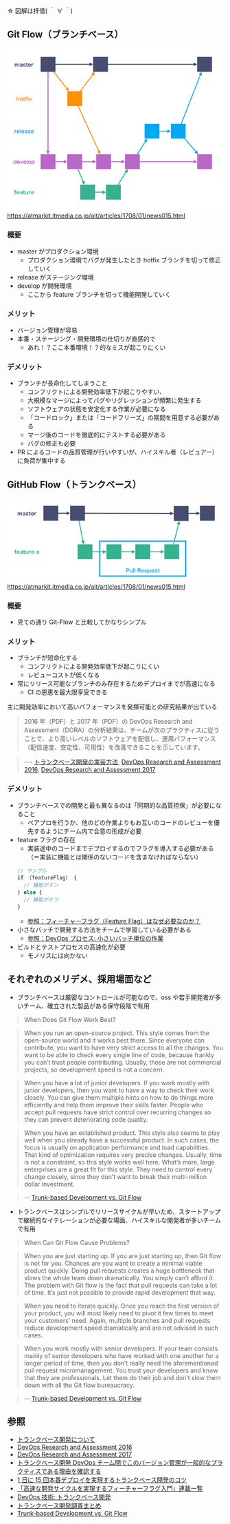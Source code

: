☆ 図解は拝借( ＾ ∀ ＾)

## Git Flow（ブランチベース）

![Git-Flow](./images/gitflow.jpeg)
https://atmarkit.itmedia.co.jp/ait/articles/1708/01/news015.html

### 概要

- master がプロダクション環境
  - プロダクション環境でバグが発生したとき hotfix ブランチを切って修正していく
- release がステージング環境
- develop が開発環境
  - ここから feature ブランチを切って機能開発していく

### メリット

- バージョン管理が容易
- 本番・ステージング・開発環境の仕切りが直感的で
  - あれ！？ここ本番環境！？的なミスが起こりにくい

### デメリット

- ブランチが長命化してしまうこと
  - コンフリクトによる開発効率低下が起こりやすい、
  - 大規模なマージによってバグやリグレッションが頻繁に発生する
  - ソフトウェアの状態を安定化する作業が必要になる
  - 「コードロック」または「コードフリーズ」の期間を用意する必要がある
  - マージ後のコードを徹底的にテストする必要がある
  - バグの修正も必要
- PR によるコードの品質管理が行いやすいが、ハイスキル者（レビュアー）に負荷が集中する

## GitHub Flow（トランクベース）

![GitHub-Flow](./images/githubflow.jpeg)
https://atmarkit.itmedia.co.jp/ait/articles/1708/01/news015.html

### 概要

- 見ての通り Git-Flow と比較してかなりシンプル

### メリット

- ブランチが短命化する
  - コンフリクトによる開発効率低下が起こりにくい
  - レビューコストが低くなる
- 常にリリース可能なブランチのみ存在するためデプロイまでが高速になる
  - CI の恩恵を最大限享受できる

主に開発効率において高いパフォーマンスを発揮可能との研究結果が出ている

> 2016 年（PDF）と 2017 年（PDF）の DevOps Research and Assessment（DORA）の分析結果は、チームが次のプラクティスに従うことで、より高いレベルのソフトウェアを配信し、運用パフォーマンス（配信速度、安定性、可用性）を改善できることを示しています。

> --- [トランクベース開発の実装方法](https://cloud.google.com/architecture/devops/devops-tech-trunk-based-development?hl=ja), [DevOps Research and Assessment 2016](https://services.google.com/fh/files/misc/state-of-devops-2016.pdf?hl=ja#page=31), [DevOps Research and Assessment 2017](https://services.google.com/fh/files/misc/state-of-devops-2017.pdf?hl=ja#page=40)

### デメリット

- ブランチベースでの開発と最も異なるのは「同期的な品質担保」が必要になること
  - ペアプロを行うか、他のどの作業よりもお互いのコードのレビューを優先するようにチーム内で合意の形成が必要
- feature フラグの存在
  - 実装途中のコードまでデプロイするのでフラグを導入する必要がある（＝実装に機能とは関係のないコードを含まなければならない）
  ```javascript
  // サンプル
  if （featureFlag） {
    // 機能がオン
  } else {
    // 機能がオフ
  }
  ```
  - [参照：フィーチャーフラグ（Feature Flag）はなぜ必要なのか？](https://codezine.jp/article/detail/14114)
- 小さなバッチで開発する方法をチームで学習している必要がある
  - [参照：DevOps プロセス: 小さいバッチ単位の作業](https://cloud.google.com/architecture/devops/devops-process-working-in-small-batches?hl=ja)
- ビルドとテストプロセスの高速化が必要
  - モノリスには向かない

## それぞれのメリデメ、採用場面など

- ブランチベースは厳密なコントロールが可能なので、oss や若手開発者が多いチーム、確立された製品がある保守段階で有用

> When Does Git Flow Work Best?

> When you run an open-source project.
> This style comes from the open-source world and it works best there. Since everyone can contribute, you want to have very strict access to all the changes. You want to be able to check every single line of code, because frankly you can’t trust people contributing. Usually, those are not commercial projects, so development speed is not a concern.

> When you have a lot of junior developers.
> If you work mostly with junior developers, then you want to have a way to check their work closely. You can give them multiple hints on how to do things more efficiently and help them improve their skills faster. People who accept pull requests have strict control over recurring changes so they can prevent deteriorating code quality.

> When you have an established product.
> This style also seems to play well when you already have a successful product. In such cases, the focus is usually on application performance and load capabilities. That kind of optimization requires very precise changes. Usually, time is not a constraint, so this style works well here. What’s more, large enterprises are a great fit for this style. They need to control every change closely, since they don’t want to break their multi-million dollar investment.

> -- [Trunk-based Development vs. Git Flow](https://www.toptal.com/software/trunk-based-development-git-flow)

- トランクベースはシンプルでリリースサイクルが早いため、スタートアップで継続的なイテレーションが必要な場面、ハイスキルな開発者が多いチームで有用

> When Can Git Flow Cause Problems?

> When you are just starting up.
> If you are just starting up, then Git flow is not for you. Chances are you want to create a minimal viable product quickly. Doing pull requests creates a huge bottleneck that slows the whole team down dramatically. You simply can’t afford it. The problem with Git flow is the fact that pull requests can take a lot of time. It’s just not possible to provide rapid development that way.

> When you need to iterate quickly.
> Once you reach the first version of your product, you will most likely need to pivot it few times to meet your customers’ need. Again, multiple branches and pull requests reduce development speed dramatically and are not advised in such cases.

> When you work mostly with senior developers.
> If your team consists mainly of senior developers who have worked with one another for a longer period of time, then you don’t really need the aforementioned pull request micromanagement. You trust your developers and know that they are professionals. Let them do their job and don’t slow them down with all the Git flow bureaucracy.

> -- [Trunk-based Development vs. Git Flow](https://www.toptal.com/software/trunk-based-development-git-flow)

## 参照

- [トランクベース開発について](https://rheb.hatenablog.com/entry/2021/08/24/トランクベース開発について?amp=1)
- [DevOps Research and Assessment 2016](https://services.google.com/fh/files/misc/state-of-devops-2016.pdf?hl=ja#page=31)
- [DevOps Research and Assessment 2017](https://services.google.com/fh/files/misc/state-of-devops-2017.pdf?hl=ja#page=40)
- [トランクベース開発 DevOps チーム間でこのバージョン管理が一般的なプラクティスである理由を確認する](https://www.atlassian.com/ja/continuous-delivery/continuous-integration/trunk-based-development)
- [1 日に 15 回本番デプロイを実現するトランクベース開発のコツ](https://developers.cyberagent.co.jp/blog/archives/31837/)
- [「高速な開発サイクルを実現するフィーチャーフラグ入門」連載一覧](https://codezine.jp/article/corner/869)
- [DevOps 技術: トランクベース開発](https://cloud.google.com/architecture/devops/devops-tech-trunk-based-development?hl=ja)
- [トランクベース開発調査まとめ](https://zenn.dev/dove/scraps/0c36d867618496)
- [Trunk-based Development vs. Git Flow](https://www.toptal.com/software/trunk-based-development-git-flow)
